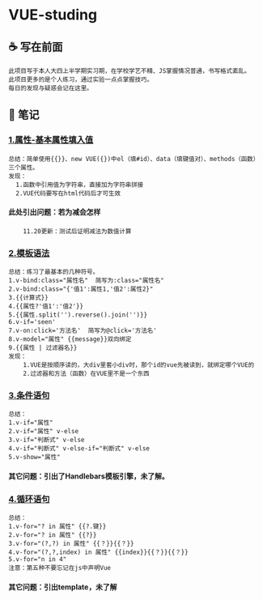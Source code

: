 # VUE-studing

##  :coffee: 写在前面
    此项目写于本人大四上半学期实习期，在学校学艺不精、JS掌握情况普通，书写格式紊乱。
    此项目更多的是个人练习，通过实验一点点掌握技巧。
    每日的发现与疑惑会记在这里。
    
## :thought_balloon: 笔记

### [1.属性-基本属性填入值](https://github.com/WuXiaoTon/VUE-studing/blob/master/html/test1.html)
    总结：简单使用{{}}、new VUE({})中el（填#id）、data（填键值对）、methods（函数）三个属性。
    发现：
      1.函数中引用值为字符串，直接加为字符串拼接
      2.VUE代码要写在html代码后才可生效
#### 此处引出问题：若为减会怎样
        11.20更新：测试后证明减法为数值计算
### [2.模板语法](https://github.com/WuXiaoTon/VUE-studing/blob/master/html/test2.html)
    总结：练习了最基本的几种符号。
    1.v-bind:class="属性名"  简写为:class="属性名"
    2.v-bind:class="{'值1':属性1,'值2':属性2}"
    3.{{计算式}}
    4.{{属性?'值1':'值2'}}
    5.{{属性.split('').reverse().join('')}}
    6.v-if='seen'
    7.v-on:click='方法名'  简写为@click='方法名'
    8.v-model="属性" {{message}}双向绑定
    9.{{属性 | 过滤器名}}
    发现：
        1.VUE是按顺序读的，大div里套小div时，那个id的vue先被读到，就绑定哪个VUE的
        2.过滤器和方法（函数）在VUE里不是一个东西
### [3.条件语句](https://github.com/WuXiaoTon/VUE-studing/blob/master/html/test3.html)
    总结：
    1.v-if="属性"
    2.v-if="属性" v-else
    3.v-if="判断式" v-else
    4.v-if="判断式" v-else-if="判断式" v-else
    5.v-show="属性"
#### 其它问题：引出了Handlebars模板引擎，未了解。
### [4.循环语句](https://github.com/WuXiaoTon/VUE-studing/blob/master/html/test4.html)
    总结：
    1.v-for="? in 属性" {{?.键}}
    2.v-for="? in 属性" {{?}}
    3.v-for="(?,?) in 属性" {{？}}{{？}}
    4.v-for="(?,?,index) in 属性" {{index}}{{？}}{{？}}
    5.v-for="n in 4"
    注意：第五种不要忘记在js中声明Vue
#### 其它问题：引出template，未了解
